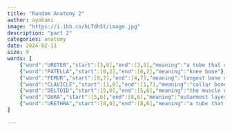 ```yaml
---
title: "Random Anatomy 2"
author: ayobami
image: "https://i.ibb.co/hLTdhSt/image.jpg"
description: "part 2"
categories: anatomy
date: 2024-02-11
size: 9
words: [
    {"word":"URETER","start":[3,0],"end":[3,5],"meaning":"a tube that carries urine from the kidneys to the bladder"},
    {"word":"PATELLA","start":[0,2],"end":[6,2],"meaning":"knee bone"},
    {"word":"FEMUR","start":[0,7],"end":[4,7],"meaning":"longest bone of the body"},
    {"word":"CLAVICLE","start":[1,0],"end":[1,7],"meaning":"collar bone"},
    {"word":"DELTOID","start":[5,0],"end":[5,6],"meaning":"the muscle of the shoulder region"},
    {"word":"DURA","start":[5,6],"end":[8,6],"meaning":"outermost layer of the spinal meninges"},
    {"word":"URETHRA","start":[8,0],"end":[8,6],"meaning":"a tube that carries urine from the bladder outside the body"}
]

---
```

